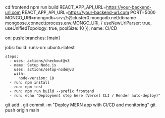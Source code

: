 cd frontend
npm run build
REACT_APP_API_URL=https://your-backend-url.com
REACT_APP_API_URL=https://your-backend-url.com
PORT=5000
MONGO_URI=mongodb+srv://<username>:<password>@cluster0.mongodb.net/dbname
mongoose.connect(process.env.MONGO_URI, { 
  useNewUrlParser: true, 
  useUnifiedTopology: true, 
  poolSize: 10 
});
name: CI/CD

on:
  push:
    branches: [main]

jobs:
  build:
    runs-on: ubuntu-latest

    steps:
      - uses: actions/checkout@v3
      - name: Setup Node.js
        uses: actions/setup-node@v3
        with:
          node-version: 18
      - run: npm install
      - run: npm test
      - run: npm run build --prefix frontend
      - run: echo "Deployment step here (Vercel CLI / Render auto-deploy)"
git add .
git commit -m "Deploy MERN app with CI/CD and monitoring"
git push origin main
